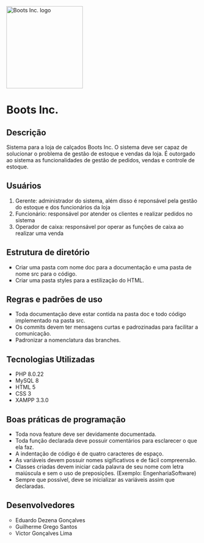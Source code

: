 <p>
    <img src="https://i.imgur.com/stJOzoT.png" alt="Boots Inc. logo" width="200" height="215">
</p>

<h1> <b> Boots Inc. </b> </h1>

<h2> <b> Descrição </b> </h2>
<p> 
    Sistema para a loja de calçados Boots Inc. O sistema deve ser capaz de solucionar o problema de gestão de estoque e vendas da loja. É outorgado ao sistema as funcionalidades de gestão de pedidos, vendas e controle de estoque. 
</p>


<h2> <b> Usuários </b> </h2>
<ol>
    <li>Gerente: administrador do sistema, além disso é reponsável pela gestão do estoque e dos funcionários da loja
    </li>
    <li>Funcionário: responsável por atender os clientes e realizar pedidos no sistema </li>
    <li>Operador de caixa: responsável por operar as funções de caixa ao realizar uma venda </li>
</ol>


<h2> <b> Estrutura de diretório </b> </h2>
<ul type="square">
    <li> Criar uma pasta com nome doc para a documentação e uma pasta de nome src para o código.</li>
    <li> Criar uma pasta styles para a estilização do HTML. </li>
</ul>

<h2> <b> Regras e padrões de uso </b> </h2>
<ul type="square">
    <li> Toda documentação deve estar contida na pasta doc e todo código implementado na pasta src. </li>
    <li> Os commits devem ter mensagens curtas e padrozinadas para facilitar a comunicação. </li>
    <li> Padronizar a nomenclatura das branches.</li>
</ul>

 
<h2> <b> Tecnologias Utilizadas </b> </h2>
<ul>
    <li>PHP 8.0.22 </li>
    <li>MySQL 8 </li>
    <li>HTML 5 </li>
    <li>CSS 3 </li>
    <li>XAMPP 3.3.0 </li>
</ul>

<h2> <b> Boas práticas de programação </b> </h2>
<ul>
    <li>Toda nova feature deve ser devidamente documentada.</li>
    <li>Toda função declarada deve possuir comentários para esclarecer o que ela faz.</li>
    <li>A indentação de código é de quatro caracteres de espaço.</li>
    <li>As variáveis devem possuir nomes sigificativos e de fácil compreensão.</li>
    <li>Classes criadas devem iniciar cada palavra de seu nome com letra maiúscula e sem o uso de preposições. (Exemplo: EngenhariaSoftware)</li>
    <li>Sempre que possível, deve se inicializar as variáveis assim que declaradas.</li>
</ul>
 
<h2> <b> Desenvolvedores </b> </h2>
<ul type = "circle">
    <li>Eduardo Dezena Gonçalves</li>
    <li>Guilherme Grego Santos </li>
    <li>Victor Gonçalves Lima </li>
</ul>
